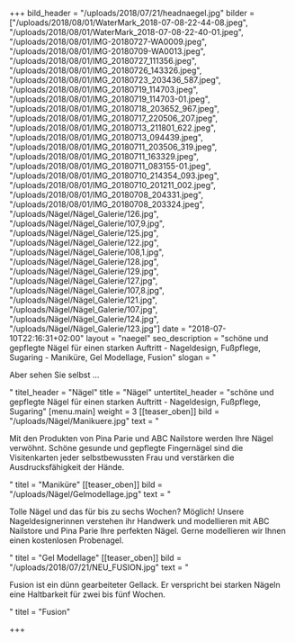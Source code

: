+++
bild_header = "/uploads/2018/07/21/headnaegel.jpg"
bilder = ["/uploads/2018/08/01/WaterMark_2018-07-08-22-44-08.jpeg", "/uploads/2018/08/01/WaterMark_2018-07-08-22-40-01.jpeg", "/uploads/2018/08/01/IMG-20180727-WA0009.jpeg", "/uploads/2018/08/01/IMG-20180709-WA0013.jpeg", "/uploads/2018/08/01/IMG_20180727_111356.jpeg", "/uploads/2018/08/01/IMG_20180726_143326.jpeg", "/uploads/2018/08/01/IMG_20180723_203436_587.jpeg", "/uploads/2018/08/01/IMG_20180719_114703.jpeg", "/uploads/2018/08/01/IMG_20180719_114703-01.jpeg", "/uploads/2018/08/01/IMG_20180718_203652_967.jpeg", "/uploads/2018/08/01/IMG_20180717_220506_207.jpeg", "/uploads/2018/08/01/IMG_20180713_211801_622.jpeg", "/uploads/2018/08/01/IMG_20180713_094439.jpeg", "/uploads/2018/08/01/IMG_20180711_203506_319.jpeg", "/uploads/2018/08/01/IMG_20180711_163329.jpeg", "/uploads/2018/08/01/IMG_20180711_083155-01.jpeg", "/uploads/2018/08/01/IMG_20180710_214354_093.jpeg", "/uploads/2018/08/01/IMG_20180710_201211_002.jpeg", "/uploads/2018/08/01/IMG_20180708_204331.jpeg", "/uploads/2018/08/01/IMG_20180708_203324.jpeg", "/uploads/Nägel/Nägel_Galerie/126.jpg", "/uploads/Nägel/Nägel_Galerie/107,9.jpg", "/uploads/Nägel/Nägel_Galerie/125.jpg", "/uploads/Nägel/Nägel_Galerie/122.jpg", "/uploads/Nägel/Nägel_Galerie/108,1.jpg", "/uploads/Nägel/Nägel_Galerie/128.jpg", "/uploads/Nägel/Nägel_Galerie/129.jpg", "/uploads/Nägel/Nägel_Galerie/127.jpg", "/uploads/Nägel/Nägel_Galerie/107,8.jpg", "/uploads/Nägel/Nägel_Galerie/121.jpg", "/uploads/Nägel/Nägel_Galerie/107.jpg", "/uploads/Nägel/Nägel_Galerie/124.jpg", "/uploads/Nägel/Nägel_Galerie/123.jpg"]
date = "2018-07-10T22:16:31+02:00"
layout = "naegel"
seo_description = "schöne und gepflegte Nägel für einen starken Auftritt - Nageldesign, Fußpflege, Sugaring - Maniküre, Gel Modellage, Fusion"
slogan = "<p>Aber sehen Sie selbst ...</p>"
titel_header = "Nägel"
title = "Nägel"
untertitel_header = "schöne und gepflegte Nägel für einen starken Auftritt - Nageldesign, Fußpflege, Sugaring"
[menu.main]
weight = 3
[[teaser_oben]]
bild = "/uploads/Nägel/Manikuere.jpg"
text = "<p>Mit den Produkten von Pina Parie und ABC Nailstore werden Ihre Nägel verwöhnt. Schöne gesunde und gepflegte Fingernägel sind die Visitenkarten jeder selbstbewussten Frau und verstärken die Ausdrucksfähigkeit der Hände.</p>"
titel = "Maniküre"
[[teaser_oben]]
bild = "/uploads/Nägel/Gelmodellage.jpg"
text = "<p>Tolle Nägel und das für bis zu sechs Wochen? Möglich! Unsere Nageldesignerinnen verstehen ihr Handwerk und modellieren mit ABC Nailstore und Pina Parie Ihre perfekten Nägel. Gerne modellieren wir Ihnen einen kostenlosen Probenagel.</p>"
titel = "Gel Modellage"
[[teaser_oben]]
bild = "/uploads/2018/07/21/NEU_FUSION.jpg"
text = "<p>Fusion ist ein dünn gearbeiteter Gellack. Er verspricht bei starken Nägeln eine Haltbarkeit für zwei bis fünf Wochen.</p>"
titel = "Fusion"

+++
